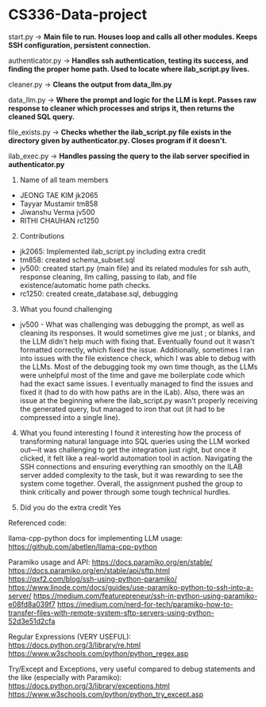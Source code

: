 # CS336-Data-project

start.py -> **Main file to run. Houses loop and calls all other modules. Keeps SSH configuration, persistent connection.**

authenticator.py -> **Handles ssh authentication, testing its success, and finding the proper home path. Used to locate where ilab_script.py lives.**

cleaner.py -> **Cleans the output from data_llm.py**

data_llm.py -> **Where the prompt and logic for the LLM is kept. Passes raw response to cleaner which processes and strips it, then returns the cleaned SQL query.**

file_exists.py -> **Checks whether the ilab_script.py file exists in the directory given by authenticator.py. Closes program if it doesn't.**

ilab_exec.py -> **Handles passing the query to the ilab server specified in authenticator.py**

1. Name of all team members
  * JEONG TAE KIM jk2065
  * Tayyar Mustamir tm858
  * Jiwanshu Verma jv500
  * RITHI CHAUHAN rc1250

2. Contributions
  * jk2065: Implemented ilab_script.py including extra credit
  * tm858: created schema_subset.sql
  * jv500: created start.py (main file) and its related modules for ssh auth, response cleaning, llm calling, passing to ilab, and file existence/automatic home path checks.
  * rc1250: created create_database.sql, debugging

3. What you found challenging
  * jv500 - What was challenging was debugging the prompt, as well as cleaning its responses. It would sometimes give me just ; or blanks, and the LLM didn't help much with fixing that. Eventually found out it wasn't formatted     correctly, which fixed the issue. Additionally, sometimes I ran into issues with the file existence check, which I was able to debug with the LLMs. Most of the debugging took my own time though, as the LLMs were unhelpful most of the time and gave me boilerplate code which had the exact same issues. I eventually managed to find the issues and fixed it (had to do with how paths are in the iLab). Also, there was an issue at the beginning where the ilab_script.py wasn't properly receiving the generated query, but managed to iron that out (it had to be compressed into a single line).

4. What you found interesting
I found it interesting how the process of transforming natural language into SQL queries using the LLM worked out—it was challenging to get the integration just right, but once it clicked, it felt like a real-world automation tool in action. Navigating the SSH connections and ensuring everything ran smoothly on the ILAB server added complexity to the task, but it was rewarding to see the system come together. Overall, the assignment pushed the group to think critically and power through some tough technical hurdles.

6. Did you do the extra credit
Yes

Referenced code:

llama-cpp-python docs for implementing LLM usage: https://github.com/abetlen/llama-cpp-python

Paramiko usage and API:
https://docs.paramiko.org/en/stable/
https://docs.paramiko.org/en/stable/api/sftp.html
https://qxf2.com/blog/ssh-using-python-paramiko/
https://www.linode.com/docs/guides/use-paramiko-python-to-ssh-into-a-server/
https://medium.com/featurepreneur/ssh-in-python-using-paramiko-e08fd8a039f7
https://medium.com/nerd-for-tech/paramiko-how-to-transfer-files-with-remote-system-sftp-servers-using-python-52d3e51d2cfa

Regular Expressions (VERY USEFUL):
https://docs.python.org/3/library/re.html
https://www.w3schools.com/python/python_regex.asp

Try/Except and Exceptions, very useful compared to debug statements and the like (especially with Paramiko):
https://docs.python.org/3/library/exceptions.html
https://www.w3schools.com/python/python_try_except.asp
